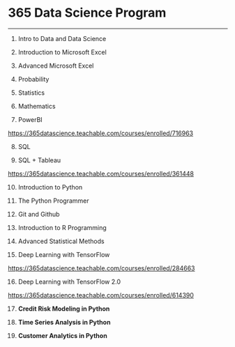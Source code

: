 # 365 Data Science Program

---

1. Intro to Data and Data Science

2. Introduction to Microsoft Excel

3. Advanced Microsoft Excel

4. Probability

5. Statistics

6. Mathematics

7. PowerBI

<https://365datascience.teachable.com/courses/enrolled/716963>

8. SQL

9. SQL + Tableau

<https://365datascience.teachable.com/courses/enrolled/361448>

10. Introduction to Python

11. The Python Programmer

12. Git and Github

13. Introduction to R Programming

14. Advanced Statistical Methods

15. Deep Learning with TensorFlow

<https://365datascience.teachable.com/courses/enrolled/284663>

16. Deep Learning with TensorFlow 2.0

<https://365datascience.teachable.com/courses/enrolled/614390>

17. **Credit Risk Modeling in Python**

18. **Time Series Analysis in Python**

19. **Customer Analytics in Python**
